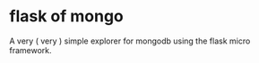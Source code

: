 flask of mongo
==============

A very ( very ) simple explorer for mongodb using the flask micro framework.
